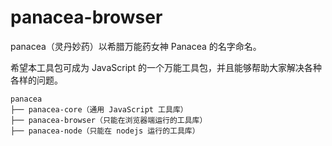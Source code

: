 # panacea-browser

panacea（灵丹妙药）以希腊万能药女神 Panacea 的名字命名。

希望本工具包可成为 JavaScript 的一个万能工具包，并且能够帮助大家解决各种各样的问题。

```
panacea
├── panacea-core（通用 JavaScript 工具库）
├── panacea-browser（只能在浏览器端运行的工具库）
├── panacea-node（只能在 nodejs 运行的工具库）
```
